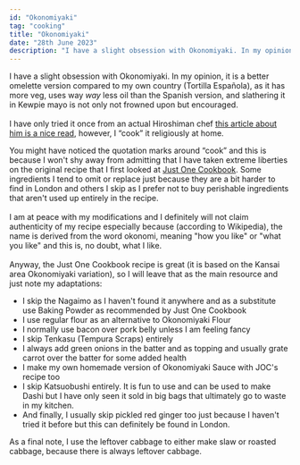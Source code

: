 ```yaml
---
id: "Okonomiyaki"
tag: "cooking"
title: "Okonomiyaki"
date: "28th June 2023"
description: "I have a slight obsession with Okonomiyaki. In my opinion, it is a better omelette version compared to my own country (Tortilla Española), as it has more veg, uses way way less oil than the Spanish version, and slathering it in Kewpie mayo is not only not frowned upon but encouraged."
---
```


I have a slight obsession with Okonomiyaki. In my opinion, it is a better omelette version compared to my own country (Tortilla Española), as it has more veg, uses way *way* less oil than the Spanish version, and slathering it in Kewpie mayo is not only not frowned upon but encouraged. 
<br><br>
I have only tried it once from an actual Hiroshiman chef <a href="https://www.pelliclemag.com/home/2021/3/8/fumio-tanga-bridging-the-izakaya-pub-divide-shofoodoh" target="_blank">this article about him is a nice read</a>, however, I “cook” it religiously at home. 

You might have noticed the quotation marks around “cook” and this is because I won't shy away from admitting that I have taken extreme liberties on the original recipe that I first looked at <a href="https://www.justonecookbook.com/okonomiyaki/" target="_blank">Just One Cookbook</a>. Some ingredients I tend to omit or replace just because they are a bit harder to find in London and others I skip as I prefer not to buy perishable ingredients that aren't used up entirely in the recipe.
<br><br>
I am at peace with my modifications and I definitely will not claim authenticity of my recipe especially because (according to Wikipedia), the name is derived from the word okonomi, meaning "how you like" or "what you like" and this is, no doubt, what I like.
<br><br>
Anyway, the Just One Cookbook recipe is great (it is based on the Kansai area Okonomiyaki variation), so I will leave that as the main resource and just note my adaptations:

- I skip the Nagaimo as I haven't found it anywhere and as a substitute use Baking Powder as recommended by Just One Cookbook
- I use regular flour as an alternative to Okonomiyaki Flour
- I normally use bacon over pork belly unless I am feeling fancy
- I skip Tenkasu (Tempura Scraps) entirely
- I always add green onions in the batter and as topping and usually grate carrot over the batter for some added health
- I make my own homemade version of Okonomiyaki Sauce with JOC's recipe too
- I skip Katsuobushi entirely. It is fun to use and can be used to make Dashi but I have only seen it sold in big bags that ultimately go to waste in my kitchen.
- And finally, I usually skip pickled red ginger too just because I haven't tried it before but this can definitely be found in London.

As a final note, I use the leftover cabbage to either make slaw or roasted cabbage, because there is always leftover cabbage.